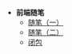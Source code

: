 - **前端随笔**
   - [随笔（一）](FrontEnd/前端随笔/随笔（一）.md)
   - [随笔（二）](FrontEnd/前端随笔/随笔（二）.md)
   - [闭包](FrontEnd/前端随笔/闭包.md)

